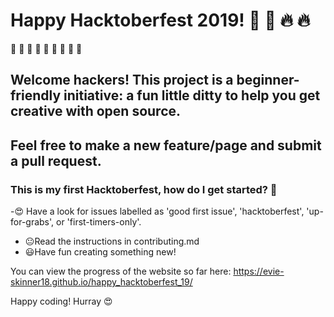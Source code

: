 # Happy Hacktoberfest 2019! :jack_o_lantern: :ghost: :fire: :fire:

:stars: :stars: :stars: :stars: :stars: :stars: :stars: :stars: :stars:
## Welcome hackers! This project is a beginner-friendly initiative: a fun little ditty to help you get creative with open source. 
## Feel free to make a new feature/page and submit a pull request.

### This is my first Hacktoberfest, how do I get started?  :rocket:

-:heart_eyes: Have a look for issues labelled as 'good first issue', 'hacktoberfest', 'up-for-grabs', or 'first-timers-only'.
- :neutral_face:Read the instructions in contributing.md
- :smiley:Have fun creating something new!

You can view the progress of the website so far here: https://evie-skinner18.github.io/happy_hacktoberfest_19/

Happy coding! 
 Hurray
:heart_eyes:
